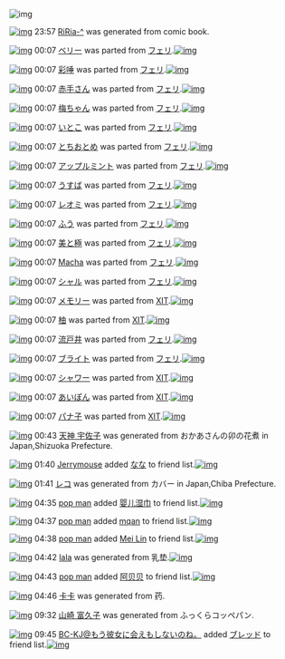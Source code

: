 ![img](http://gdrive-cdn.herokuapp.com/537b65a5bc09f0000721dda7/512px-barcode.png)

[![img](http://www.deviantsart.com/221s8bt.png)](http://www.barcodekanojo.com/kanojo/3192804/RiRia-%5E) 23:57 [RiRia-^](http://www.barcodekanojo.com/kanojo/3192804/RiRia-%5E) was generated from comic book.

[![img](http://www.deviantsart.com/1g6an9n.png)](http://www.barcodekanojo.com/kanojo/2906243/%E3%83%99%E3%83%AA%E3%83%BC) 00:07 [ベリー](http://www.barcodekanojo.com/kanojo/2906243/%E3%83%99%E3%83%AA%E3%83%BC) was parted from [フェリ](http://www.barcodekanojo.com/kanojo/2906243/%E3%83%99%E3%83%AA%E3%83%BC).[![img](http://www.deviantsart.com/2ekpk5a.jpeg)](http://www.barcodekanojo.com/user/12204/%E3%83%95%E3%82%A7%E3%83%AA) 

[![img](http://www.deviantsart.com/1ir1d59.png)](http://www.barcodekanojo.com/kanojo/2485084/%E5%BD%A9%E5%94%BE) 00:07 [彩唾](http://www.barcodekanojo.com/kanojo/2485084/%E5%BD%A9%E5%94%BE) was parted from [フェリ](http://www.barcodekanojo.com/kanojo/2485084/%E5%BD%A9%E5%94%BE).[![img](http://www.deviantsart.com/2ekpk5a.jpeg)](http://www.barcodekanojo.com/user/12204/%E3%83%95%E3%82%A7%E3%83%AA) 

[![img](http://www.deviantsart.com/1segv7u.png)](http://www.barcodekanojo.com/kanojo/2706471/%E8%B5%A4%E6%89%8B%E3%81%95%E3%82%93) 00:07 [赤手さん](http://www.barcodekanojo.com/kanojo/2706471/%E8%B5%A4%E6%89%8B%E3%81%95%E3%82%93) was parted from [フェリ](http://www.barcodekanojo.com/kanojo/2706471/%E8%B5%A4%E6%89%8B%E3%81%95%E3%82%93).[![img](http://www.deviantsart.com/2ekpk5a.jpeg)](http://www.barcodekanojo.com/user/12204/%E3%83%95%E3%82%A7%E3%83%AA) 

[![img](http://www.deviantsart.com/1hsn7ae.png)](http://www.barcodekanojo.com/kanojo/1289528/%E6%A2%85%E3%81%A1%E3%82%83%E3%82%93) 00:07 [梅ちゃん](http://www.barcodekanojo.com/kanojo/1289528/%E6%A2%85%E3%81%A1%E3%82%83%E3%82%93) was parted from [フェリ](http://www.barcodekanojo.com/kanojo/1289528/%E6%A2%85%E3%81%A1%E3%82%83%E3%82%93).[![img](http://www.deviantsart.com/2ekpk5a.jpeg)](http://www.barcodekanojo.com/user/12204/%E3%83%95%E3%82%A7%E3%83%AA) 

[![img](http://www.deviantsart.com/12q8m9l.png)](http://www.barcodekanojo.com/kanojo/41138/%E3%81%84%E3%81%A8%E3%81%93) 00:07 [いとこ](http://www.barcodekanojo.com/kanojo/41138/%E3%81%84%E3%81%A8%E3%81%93) was parted from [フェリ](http://www.barcodekanojo.com/kanojo/41138/%E3%81%84%E3%81%A8%E3%81%93).[![img](http://www.deviantsart.com/2ekpk5a.jpeg)](http://www.barcodekanojo.com/user/12204/%E3%83%95%E3%82%A7%E3%83%AA) 

[![img](http://www.deviantsart.com/215lanu.png)](http://www.barcodekanojo.com/kanojo/484471/%E3%81%A8%E3%81%A1%E3%81%8A%E3%81%A8%E3%82%81) 00:07 [とちおとめ](http://www.barcodekanojo.com/kanojo/484471/%E3%81%A8%E3%81%A1%E3%81%8A%E3%81%A8%E3%82%81) was parted from [フェリ](http://www.barcodekanojo.com/kanojo/484471/%E3%81%A8%E3%81%A1%E3%81%8A%E3%81%A8%E3%82%81).[![img](http://www.deviantsart.com/2ekpk5a.jpeg)](http://www.barcodekanojo.com/user/12204/%E3%83%95%E3%82%A7%E3%83%AA) 

[![img](http://www.deviantsart.com/11j43jp.png)](http://www.barcodekanojo.com/kanojo/68502/%E3%82%A2%E3%83%83%E3%83%97%E3%83%AB%E3%83%9F%E3%83%B3%E3%83%88) 00:07 [アップルミント](http://www.barcodekanojo.com/kanojo/68502/%E3%82%A2%E3%83%83%E3%83%97%E3%83%AB%E3%83%9F%E3%83%B3%E3%83%88) was parted from [フェリ](http://www.barcodekanojo.com/kanojo/68502/%E3%82%A2%E3%83%83%E3%83%97%E3%83%AB%E3%83%9F%E3%83%B3%E3%83%88).[![img](http://www.deviantsart.com/2ekpk5a.jpeg)](http://www.barcodekanojo.com/user/12204/%E3%83%95%E3%82%A7%E3%83%AA) 

[![img](http://www.deviantsart.com/1krvc5j.png)](http://www.barcodekanojo.com/kanojo/1715092/%E3%81%86%E3%81%99%E3%81%B0) 00:07 [うすば](http://www.barcodekanojo.com/kanojo/1715092/%E3%81%86%E3%81%99%E3%81%B0) was parted from [フェリ](http://www.barcodekanojo.com/kanojo/1715092/%E3%81%86%E3%81%99%E3%81%B0).[![img](http://www.deviantsart.com/2ekpk5a.jpeg)](http://www.barcodekanojo.com/user/12204/%E3%83%95%E3%82%A7%E3%83%AA) 

[![img](http://www.deviantsart.com/2997muc.png)](http://www.barcodekanojo.com/kanojo/2078050/%E3%83%AC%E3%82%AA%E3%83%9F) 00:07 [レオミ](http://www.barcodekanojo.com/kanojo/2078050/%E3%83%AC%E3%82%AA%E3%83%9F) was parted from [フェリ](http://www.barcodekanojo.com/kanojo/2078050/%E3%83%AC%E3%82%AA%E3%83%9F).[![img](http://www.deviantsart.com/2ekpk5a.jpeg)](http://www.barcodekanojo.com/user/12204/%E3%83%95%E3%82%A7%E3%83%AA) 

[![img](http://www.deviantsart.com/3t2ar8s.png)](http://www.barcodekanojo.com/kanojo/2105973/%E3%81%B5%E3%81%86) 00:07 [ふう](http://www.barcodekanojo.com/kanojo/2105973/%E3%81%B5%E3%81%86) was parted from [フェリ](http://www.barcodekanojo.com/kanojo/2105973/%E3%81%B5%E3%81%86).[![img](http://www.deviantsart.com/2ekpk5a.jpeg)](http://www.barcodekanojo.com/user/12204/%E3%83%95%E3%82%A7%E3%83%AA) 

[![img](http://www.deviantsart.com/3ls3c22.png)](http://www.barcodekanojo.com/kanojo/2205887/%E7%BE%8E%E3%81%A8%E6%A5%B5) 00:07 [美と極](http://www.barcodekanojo.com/kanojo/2205887/%E7%BE%8E%E3%81%A8%E6%A5%B5) was parted from [フェリ](http://www.barcodekanojo.com/kanojo/2205887/%E7%BE%8E%E3%81%A8%E6%A5%B5).[![img](http://www.deviantsart.com/2ekpk5a.jpeg)](http://www.barcodekanojo.com/user/12204/%E3%83%95%E3%82%A7%E3%83%AA) 

[![img](http://www.deviantsart.com/3g1uj85.png)](http://www.barcodekanojo.com/kanojo/2927894/Macha) 00:07 [Macha](http://www.barcodekanojo.com/kanojo/2927894/Macha) was parted from [フェリ](http://www.barcodekanojo.com/kanojo/2927894/Macha).[![img](http://www.deviantsart.com/2ekpk5a.jpeg)](http://www.barcodekanojo.com/user/12204/%E3%83%95%E3%82%A7%E3%83%AA) 

[![img](http://www.deviantsart.com/3of8ouv.png)](http://www.barcodekanojo.com/kanojo/2329049/%E3%82%B7%E3%83%A3%E3%83%AB) 00:07 [シャル](http://www.barcodekanojo.com/kanojo/2329049/%E3%82%B7%E3%83%A3%E3%83%AB) was parted from [フェリ](http://www.barcodekanojo.com/kanojo/2329049/%E3%82%B7%E3%83%A3%E3%83%AB).[![img](http://www.deviantsart.com/2ekpk5a.jpeg)](http://www.barcodekanojo.com/user/12204/%E3%83%95%E3%82%A7%E3%83%AA) 

[![img](http://www.deviantsart.com/38ao0t4.png)](http://www.barcodekanojo.com/kanojo/1671108/%E3%83%A1%E3%83%A2%E3%83%AA%E3%83%BC) 00:07 [メモリー](http://www.barcodekanojo.com/kanojo/1671108/%E3%83%A1%E3%83%A2%E3%83%AA%E3%83%BC) was parted from [XIT](http://www.barcodekanojo.com/kanojo/1671108/%E3%83%A1%E3%83%A2%E3%83%AA%E3%83%BC).[![img](http://www.deviantsart.com/815jg6.jpeg)](http://www.barcodekanojo.com/user/209348/XIT) 

[![img](http://www.deviantsart.com/2r52f97.png)](http://www.barcodekanojo.com/kanojo/2291684/%E6%9F%9A) 00:07 [柚](http://www.barcodekanojo.com/kanojo/2291684/%E6%9F%9A) was parted from [XIT](http://www.barcodekanojo.com/kanojo/2291684/%E6%9F%9A).[![img](http://www.deviantsart.com/815jg6.jpeg)](http://www.barcodekanojo.com/user/209348/XIT) 

[![img](http://www.deviantsart.com/mrq511.png)](http://www.barcodekanojo.com/kanojo/2341150/%E6%B5%81%E6%88%B8%E4%BA%95) 00:07 [流戸井](http://www.barcodekanojo.com/kanojo/2341150/%E6%B5%81%E6%88%B8%E4%BA%95) was parted from [フェリ](http://www.barcodekanojo.com/kanojo/2341150/%E6%B5%81%E6%88%B8%E4%BA%95).[![img](http://www.deviantsart.com/2ekpk5a.jpeg)](http://www.barcodekanojo.com/user/12204/%E3%83%95%E3%82%A7%E3%83%AA) 

[![img](http://www.deviantsart.com/2hlda36.png)](http://www.barcodekanojo.com/kanojo/559576/%E3%83%96%E3%83%A9%E3%82%A4%E3%83%88) 00:07 [ブライト](http://www.barcodekanojo.com/kanojo/559576/%E3%83%96%E3%83%A9%E3%82%A4%E3%83%88) was parted from [フェリ](http://www.barcodekanojo.com/kanojo/559576/%E3%83%96%E3%83%A9%E3%82%A4%E3%83%88).[![img](http://www.deviantsart.com/2ekpk5a.jpeg)](http://www.barcodekanojo.com/user/12204/%E3%83%95%E3%82%A7%E3%83%AA) 

[![img](http://www.deviantsart.com/c1grdf.png)](http://www.barcodekanojo.com/kanojo/1325671/%E3%82%B7%E3%83%A3%E3%83%AF%E3%83%BC) 00:07 [シャワー](http://www.barcodekanojo.com/kanojo/1325671/%E3%82%B7%E3%83%A3%E3%83%AF%E3%83%BC) was parted from [XIT](http://www.barcodekanojo.com/kanojo/1325671/%E3%82%B7%E3%83%A3%E3%83%AF%E3%83%BC).[![img](http://www.deviantsart.com/815jg6.jpeg)](http://www.barcodekanojo.com/user/209348/XIT) 

[![img](http://www.deviantsart.com/3u19stv.png)](http://www.barcodekanojo.com/kanojo/2525685/%E3%81%82%E3%81%84%E3%81%BD%E3%82%93) 00:07 [あいぽん](http://www.barcodekanojo.com/kanojo/2525685/%E3%81%82%E3%81%84%E3%81%BD%E3%82%93) was parted from [XIT](http://www.barcodekanojo.com/kanojo/2525685/%E3%81%82%E3%81%84%E3%81%BD%E3%82%93).[![img](http://www.deviantsart.com/815jg6.jpeg)](http://www.barcodekanojo.com/user/209348/XIT) 

[![img](http://www.deviantsart.com/3e82rr7.png)](http://www.barcodekanojo.com/kanojo/1765023/%E3%83%91%E3%83%8A%E5%AD%90) 00:07 [パナ子](http://www.barcodekanojo.com/kanojo/1765023/%E3%83%91%E3%83%8A%E5%AD%90) was parted from [XIT](http://www.barcodekanojo.com/kanojo/1765023/%E3%83%91%E3%83%8A%E5%AD%90).[![img](http://www.deviantsart.com/815jg6.jpeg)](http://www.barcodekanojo.com/user/209348/XIT) 

[![img](http://www.deviantsart.com/2m3f63r.png)](http://www.barcodekanojo.com/kanojo/3192805/%E5%A4%A9%E7%A5%9E%20%E5%AE%87%E4%BD%90%E5%AD%90) 00:43 [天神 宇佐子](http://www.barcodekanojo.com/kanojo/3192805/%E5%A4%A9%E7%A5%9E%20%E5%AE%87%E4%BD%90%E5%AD%90) was generated from おかあさんの卯の花煮 in Japan,Shizuoka Prefecture.

[![img](http://www.deviantsart.com/3v33gp3.jpeg)](http://www.barcodekanojo.com/user/245002/Jerrymouse) 01:40 [Jerrymouse](http://www.barcodekanojo.com/user/245002/Jerrymouse) added [なな](http://www.barcodekanojo.com/kanojo/13278/%E3%81%AA%E3%81%AA) to friend list.[![img](http://www.deviantsart.com/189n8i4.png)](http://www.barcodekanojo.com/kanojo/13278/%E3%81%AA%E3%81%AA) 

[![img](http://www.deviantsart.com/1oshv0q.png)](http://www.barcodekanojo.com/kanojo/3192806/%E3%83%AC%E3%82%B3) 01:41 [レコ](http://www.barcodekanojo.com/kanojo/3192806/%E3%83%AC%E3%82%B3) was generated from カバー in Japan,Chiba Prefecture.

[![img](http://www.deviantsart.com/rg5lu5.jpeg)](http://www.barcodekanojo.com/user/500231/pop%20man) 04:35 [pop man](http://www.barcodekanojo.com/user/500231/pop%20man) added [婴儿湿巾](http://www.barcodekanojo.com/kanojo/2195652/%E5%A9%B4%E5%84%BF%E6%B9%BF%E5%B7%BE) to friend list.[![img](http://www.deviantsart.com/2isvknq.png)](http://www.barcodekanojo.com/kanojo/2195652/%E5%A9%B4%E5%84%BF%E6%B9%BF%E5%B7%BE) 

[![img](http://www.deviantsart.com/rg5lu5.jpeg)](http://www.barcodekanojo.com/user/500231/pop%20man) 04:37 [pop man](http://www.barcodekanojo.com/user/500231/pop%20man) added [mqan](http://www.barcodekanojo.com/kanojo/2718180/mqan) to friend list.[![img](http://www.deviantsart.com/1ampe3p.png)](http://www.barcodekanojo.com/kanojo/2718180/mqan) 

[![img](http://www.deviantsart.com/rg5lu5.jpeg)](http://www.barcodekanojo.com/user/500231/pop%20man) 04:38 [pop man](http://www.barcodekanojo.com/user/500231/pop%20man) added [Mei Lin](http://www.barcodekanojo.com/kanojo/1223143/Mei%20Lin) to friend list.[![img](http://www.deviantsart.com/2uhevea.png)](http://www.barcodekanojo.com/kanojo/1223143/Mei%20Lin) 

[![img](http://www.deviantsart.com/14qumau.png)](http://www.barcodekanojo.com/kanojo/3192807/lala) 04:42 [lala](http://www.barcodekanojo.com/kanojo/3192807/lala) was generated from 乳垫.[![img](http://www.deviantsart.com/3k8cerr.jpeg)](http://www.barcodekanojo.com/product_images/barcode/6018308/1424288522/%E4%B9%B3%E5%9E%AB.jpg) 

[![img](http://www.deviantsart.com/rg5lu5.jpeg)](http://www.barcodekanojo.com/user/500231/pop%20man) 04:43 [pop man](http://www.barcodekanojo.com/user/500231/pop%20man) added [阿贝贝](http://www.barcodekanojo.com/kanojo/1764873/%E9%98%BF%E8%B4%9D%E8%B4%9D) to friend list.[![img](http://www.deviantsart.com/1c113ig.png)](http://www.barcodekanojo.com/kanojo/1764873/%E9%98%BF%E8%B4%9D%E8%B4%9D) 

[![img](http://www.deviantsart.com/10ha0nc.png)](http://www.barcodekanojo.com/kanojo/3192808/%E5%8D%A1%E5%8D%A1) 04:46 [卡卡](http://www.barcodekanojo.com/kanojo/3192808/%E5%8D%A1%E5%8D%A1) was generated from 药.

[![img](http://www.deviantsart.com/2iqae29.png)](http://www.barcodekanojo.com/kanojo/3192809/%E5%B1%B1%E5%B4%8E%20%E5%AF%8C%E4%B9%85%E5%AD%90) 09:32 [山崎 富久子](http://www.barcodekanojo.com/kanojo/3192809/%E5%B1%B1%E5%B4%8E%20%E5%AF%8C%E4%B9%85%E5%AD%90) was generated from ふっくらコッペパン.

[![img](http://www.deviantsart.com/2l905sv.jpeg)](http://www.barcodekanojo.com/user/276669/BC-KJ%40%E3%82%82%E3%81%86%E5%BD%BC%E5%A5%B3%E3%81%AB%E4%BC%9A%E3%81%88%E3%82%82%E3%81%97%E3%81%AA%E3%81%84%E3%81%AE%E3%81%AD%E3%80%82) 09:45 [BC-KJ@もう彼女に会えもしないのね。](http://www.barcodekanojo.com/user/276669/BC-KJ%40%E3%82%82%E3%81%86%E5%BD%BC%E5%A5%B3%E3%81%AB%E4%BC%9A%E3%81%88%E3%82%82%E3%81%97%E3%81%AA%E3%81%84%E3%81%AE%E3%81%AD%E3%80%82) added [ブレッド](http://www.barcodekanojo.com/kanojo/18304/%E3%83%96%E3%83%AC%E3%83%83%E3%83%89) to friend list.[![img](http://www.deviantsart.com/kc6ci7.png)](http://www.barcodekanojo.com/kanojo/18304/%E3%83%96%E3%83%AC%E3%83%83%E3%83%89) 


